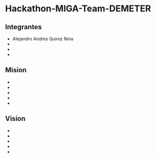 # Hackathon-MIGA-Team-DEMETER

## Integrantes
- Alejandro Andres Quiroz Nina
-
-
-
## Mision

-
-
-
-
-

## Vision
-
-
-
-
-


